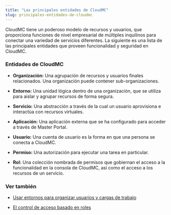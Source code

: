 ```yaml
---
title: "Las principales entidades de CloudMC"
slug: principales-entidades-de-cloudmc
---
```



CloudMC tiene un poderoso modelo de recursos y usuarios, que proporciona funciones de nivel empresarial de múltiples inquilinos para conectar una variedad de servicios diferentes. La siguiente es una lista de las principales entidades que proveen funcionalidad y seguridad en CloudMC.

### Entidades de CloudMC

- **Organización:** Una agrupación de recursos y usuarios finales relacionados. Una organización puede contener sub-organizaciones.

- **Entorno:** Una unidad lógica dentro de una organización, que se utiliza para aislar y agrupar recursos de forma segura.

- **Servicio:** Una abstracción a través de la cual un usuario aprovisiona e interactúa con recursos virtuales.

- **Aplicación:** Una aplicación externa que se ha configurado para acceder a través de Master Portal.

- **Usuario:** Una cuenta de usuario es la forma en que una persona se conecta a CloudMC.

- **Permiso:** Una autorización para ejecutar una tarea en particular.

- **Rol:** Una colección nombrada de permisos que gobiernan el acceso a la funcionalidad en la consola de CloudMC, así como el acceso a los recursos de un servicio.

### Ver también

   - [Usar entornos para organizar usuarios y cargas de trabajo](environments-to-organize-workloads-and-users.md)

   - [El control de acceso basado en roles](../administration/rbac.md)
